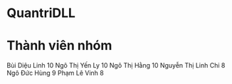 # QuantriDLL
# Thành viên nhóm
Bùi Diệu Linh 10
Ngô Thị Yến Ly 10
Ngô Thị Hằng 10
Nguyễn Thị Linh Chi 8
Ngô Đức Hùng 9
Phạm Lê Vinh 8
#
